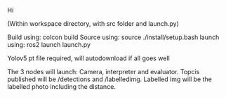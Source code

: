 Hi

(Within workspace directory, with src folder and launch.py)

Build using: colcon build
Source using: source ./install/setup.bash
launch using: ros2 launch launch.py

Yolov5 pt file required, will autodownload if all goes well

The 3 nodes will launch: Camera, interpreter and evaluator.
Topcis published will be /detections and /labelledimg. Labelled img will be the labelled photo including the distance.
